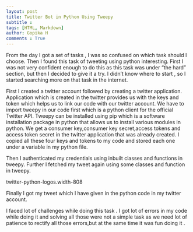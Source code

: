 ```yaml
---
layout: post
title: Twitter Bot in Python Using Tweepy
subtitle : 
tags: [HTML, Markdown]
author: Gopika H
comments : True
---
```


From the day I got a set of tasks , I was so confused on which task should I choose. Then I found this task of tweeting using python interesting. First I was not very confident enough to do this as this task was under “the hard” section, but then I decided to give it a try. I didn’t know where to start , so I started searching more on that task in the internet.

First I created a twitter account followed by creating a twitter application. Application which is created in the twitter  provides us with the keys and token which helps us to link our code with our twitter account. We have to import tweepy in our code first  which is a python client for the official Twitter API. Tweepy can be installed using pip which is a software installation package in python that allows us to install various modules in python.  We get a consumer key,consumer key secret,access tokens and access token secret in the twitter application that was already created. I copied all these four keys and tokens to my code and stored each one under a variable in my python file.

Then I authenticated my credentials using inbuilt classes and functions in tweepy. Further I fetched my tweet again using some classes and function in tweepy.

twitter-python-logos.width-808

 

Finally I got my tweet which I have given in the python code in my twitter account.

I faced lot of challenges while doing this task . I got lot of errors in my code while doing it and solving all those were not a simple task as we need lot of patience to rectify all those errors,but at the same time it was fun doing it .

 
